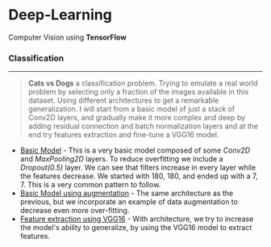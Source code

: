 ﻿# Deep-Learning
Computer Vision using **TensorFlow**

### Classification
---
> **Cats vs Dogs** a classification problem.
Trying to emulate a real world problem by selecting only a fraction of the images available in this dataset. Using different architectures to get a remarkable generalization. I will start from a basic model of just a stack of Conv2D layers, and gradually make it more complex and deep by adding residual connection and batch normalization layers and at the end try features extraction and  fine-tune a VGG16 model.

 - [Basic Model](https://nbviewer.jupyter.org/github/antirrabia/Deep-Learning/blob/main/notebooks/CatsVsDogs_Basic.ipynb) - This is a very basic model composed of some *Conv2D* and *MaxPooling2D* layers. To reduce overfitting we include a *Dropout(0.5)* layer. We can see that filters increase in every layer while the features decrease. We started with 180, 180, and ended up with a 7, 7. This is a very common pattern to follow.
 - [Basic Model using augmentation](https://nbviewer.jupyter.org/github/antirrabia/Deep-Learning/blob/main/notebooks/CatsVsDogs_UsingAugmentation.ipynb) - The same architecture as the previous, but we incorporate an example of data augmentation to decrease even more over-fitting. 
 - [Feature extraction using VGG16](https://github.com/antirrabia/Deep-Learning/blob/main/notebooks/CatsVsDogs_PreTrainedModel%28fast%29.ipynb) - With architecture, we try to increase the model's ability to generalize, by using the VGG16 model to extract features.
 

